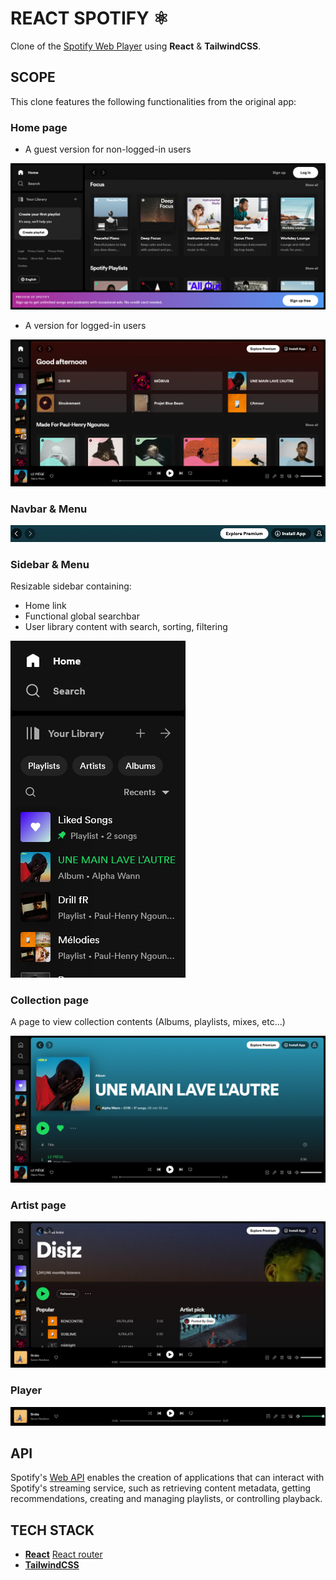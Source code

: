 # REACT SPOTIFY ⚛️

Clone of the [Spotify Web Player](https://open.spotify.com/) using **React** & **TailwindCSS**.

## SCOPE

This clone features the following functionalities from the original app:

### Home page

- A guest version for non-logged-in users

![](./design/screenshots/home-non-logged.png)

- A version for logged-in users

![](./design/screenshots/home-logged.png)

### Navbar & Menu

![](./design/screenshots/navbar.png)

### Sidebar & Menu

Resizable sidebar containing:

- Home link
- Functional global searchbar
- User library content with search, sorting, filtering

![](./design/screenshots/sidebar.png)

### Collection page

A page to view collection contents (Albums, playlists, mixes, etc...)

![](./design/screenshots/collection-view.png)

### Artist page

![](./design/screenshots/artist-view.png)

### Player

![](./design/screenshots/player.png)

## API

Spotify's [Web API](https://developer.spotify.com/documentation/web-api) enables the creation of applications that can interact with Spotify's streaming service, such as retrieving content metadata, getting recommendations, creating and managing playlists, or controlling playback.

## TECH STACK

- [**React**](https://react.dev/) [React router](https://reactrouter.com/en/main)
- [**TailwindCSS**](https://tailwindcss.com/)
